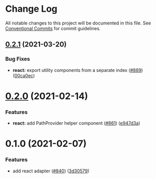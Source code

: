 # Change Log

All notable changes to this project will be documented in this file.
See [Conventional Commits](https://conventionalcommits.org) for commit guidelines.

## [0.2.1](https://github.com/frctl/fractal/compare/@frctl/react-example@0.2.0...@frctl/react-example@0.2.1) (2021-03-20)


### Bug Fixes

* **react:** export utility components from a separate index ([#889](https://github.com/frctl/fractal/issues/889)) ([00ca0ec](https://github.com/frctl/fractal/commit/00ca0ec5b4bfe3570c7b3c818f29d17cdde74dd9))





# [0.2.0](https://github.com/frctl/fractal/compare/@frctl/react-example@0.1.0...@frctl/react-example@0.2.0) (2021-02-14)


### Features

* **react:** add PathProvider helper component ([#861](https://github.com/frctl/fractal/issues/861)) ([e947d3a](https://github.com/frctl/fractal/commit/e947d3a030e5d1dcfdd94013d6ee2278ed7ea93c))





# 0.1.0 (2021-02-07)


### Features

* add react adapter ([#840](https://github.com/frctl/fractal/issues/840)) ([3d30579](https://github.com/frctl/fractal/commit/3d30579c99c14872420d43d834f04bcb7f36fb94))
